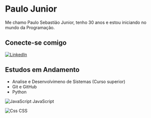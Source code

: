 # Paulo Junior
Me chamo Paulo Sebastião Junior, tenho 30 anos e estou iniciando no mundo da Programação.

## Conecte-se comigo
[![LinkedIn](https://img.shields.io/badge/LinkedIn-000?style=for-the-badge&logo=linkedin&logoColor=0E76A8)](https://www.linkedin.com/in/PauloSebasti�oJunior/)

## Estudos em Andamento
- Analise e Desenvolvimeno de Sistemas (Curso superior)
- Git e GitHub
- Python

![JavaScript](https://upload.wikimedia.org/wikipedia/commons/thumb/6/6a/JavaScript-logo.png/11px-JavaScript-logo.png) JavaScript

![Css](https://upload.wikimedia.org/wikipedia/commons/thumb/d/d5/CSS3_logo_and_wordmark.svg/13px-CSS3_logo_and_wordmark.svg.png) CSS

